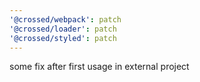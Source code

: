 ```yaml
---
'@crossed/webpack': patch
'@crossed/loader': patch
'@crossed/styled': patch
---
```


some fix after first usage in external project
